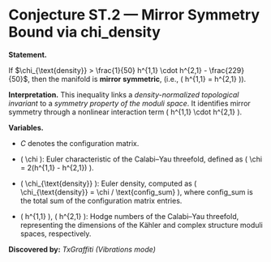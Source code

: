 # Conjecture ST.2 — Mirror Symmetry Bound via chi_density

**Statement.**

If $\chi_{\text{density}} > \frac{1}{50} h^{1,1} \cdot h^{2,1} - \frac{229}{50}$, then the manifold is **mirror symmetric**, (i.e., \( h^{1,1} = h^{2,1} \)).

**Interpretation.**
This inequality links a *density-normalized topological invariant* to a *symmetry property of the moduli space*. It identifies mirror symmetry through a nonlinear interaction term \( h^{1,1} \cdot h^{2,1} \).

**Variables.**

- $C$ denotes the configuration matrix.

- \( \chi \): Euler characteristic of the Calabi–Yau threefold, defined as \( \chi = 2(h^{1,1} - h^{2,1}) \).

- \( \chi_{\text{density}} \): Euler density, computed as \( \chi_{\text{density}} = \chi / \text{config\_sum} \), where config_sum is the total sum of the configuration matrix entries.

- \( h^{1,1} \), \( h^{2,1} \): Hodge numbers of the Calabi–Yau threefold, representing the dimensions of the Kähler and complex structure moduli spaces, respectively.

**Discovered by:** *TxGraffiti (Vibrations mode)*
